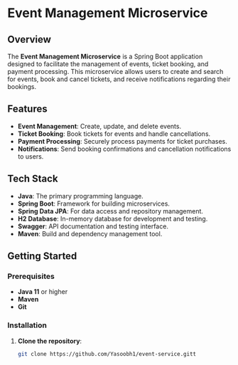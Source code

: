# Event Management Microservice

## Overview

The **Event Management Microservice** is a Spring Boot application designed to facilitate the management of events, ticket booking, and payment processing. This microservice allows users to create and search for events, book and cancel tickets, and receive notifications regarding their bookings.

## Features

- **Event Management**: Create, update, and delete events.
- **Ticket Booking**: Book tickets for events and handle cancellations.
- **Payment Processing**: Securely process payments for ticket purchases.
- **Notifications**: Send booking confirmations and cancellation notifications to users.

## Tech Stack

- **Java**: The primary programming language.
- **Spring Boot**: Framework for building microservices.
- **Spring Data JPA**: For data access and repository management.
- **H2 Database**: In-memory database for development and testing.
- **Swagger**: API documentation and testing interface.
- **Maven**: Build and dependency management tool.

## Getting Started

### Prerequisites

- **Java 11** or higher
- **Maven**
- **Git**

### Installation

1. **Clone the repository**:

   ```bash
   git clone https://github.com/Yasoobh1/event-service.gitt

